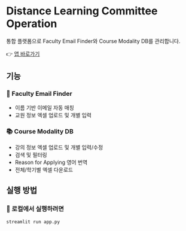 # Distance Learning Committee Operation

통합 플랫폼으로 Faculty Email Finder와 Course Modality DB를 관리합니다.

👉 [앱 바로가기](https://distance-learning-committee-operation-ijsq9daifkqsrfyqf23m5d.streamlit.app)

## 기능

### 📧 Faculty Email Finder
- 이름 기반 이메일 자동 매칭
- 교원 정보 엑셀 업로드 및 개별 입력

### 📚 Course Modality DB
- 강의 정보 엑셀 업로드 및 개별 입력/수정
- 검색 및 필터링
- Reason for Applying 영어 번역
- 전체/학기별 엑셀 다운로드

## 실행 방법

### 🔹 로컬에서 실행하려면
```bash
streamlit run app.py

